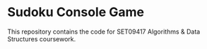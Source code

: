 # Sudoku Console Game
This repository contains the code for SET09417 Algorithms & Data Structures coursework.